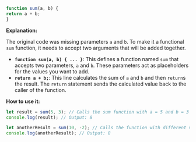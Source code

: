 ```javascript
function sum(a, b) {
return a + b;
}
```

**Explanation:**

The original code was missing parameters `a` and `b`. To make it a functional `sum` function, it needs to accept two
arguments that will be added together.

* **`function sum(a, b) { ... }`**: This defines a function named `sum` that accepts two parameters, `a` and `b`. These
parameters act as placeholders for the values you want to add.
* **`return a + b;`**: This line calculates the sum of `a` and `b` and then `return`s the result. The `return` statement
sends the calculated value back to the caller of the function.

**How to use it:**

```javascript
let result = sum(5, 3); // Calls the sum function with a = 5 and b = 3
console.log(result); // Output: 8

let anotherResult = sum(10, -2); // Calls the function with different values
console.log(anotherResult); // Output: 8
```